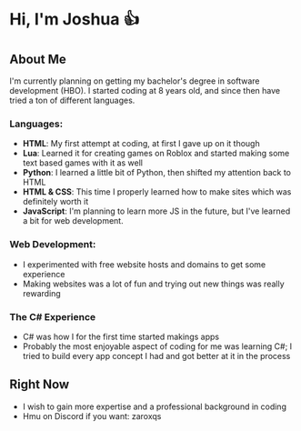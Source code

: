 # Hi, I'm Joshua 👍

## About Me
I'm currently planning on getting my bachelor's degree in software development (HBO). I started coding at 8 years old, and since then have tried a ton of different languages.

### Languages:
- **HTML**: My first attempt at coding, at first I gave up on it though
- **Lua**: Learned it for creating games on Roblox and started making some text based games with it as well
- **Python**: I learned a little bit of Python, then shifted my attention back to HTML
- **HTML & CSS**: This time I properly learned how to make sites which was definitely worth it
- **JavaScript**: I'm planning to learn more JS in the future, but I've learned a bit for web development.

### Web Development:
- I experimented with free website hosts and domains to get some experience
- Making websites was a lot of fun and trying out new things was really rewarding

### The C# Experience
- C# was how I for the first time started makings apps
- Probably the most enjoyable aspect of coding for me was learning C#; I tried to build every app concept I had and got better at it in the process

## Right Now
- I wish to gain more expertise and a professional background in coding
- Hmu on Discord if you want: zaroxqs
